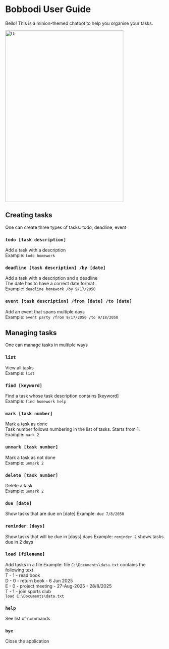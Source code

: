 # Bobbodi User Guide
Bello! This is a minion-themed chatbot to help you organise your tasks.

<img width="374" height="545" alt="Ui" src="https://github.com/user-attachments/assets/29e38a1d-6c71-4fcc-8212-baa2f2f9906a" />

## Creating tasks 
One can create three types of tasks: todo, deadline, event

### `todo [task description]`
Add a task with a description  
Example: `todo homework`

### `deadline [task description] /by [date]`
Add a task with a description and a deadline  
The date has to have a correct date format  
Example: `deadline homework /by 9/17/2050`

### `event [task description] /from [date] /to [date]`
Add an event that spans multiple days  
Example: `event party /from 9/17/2050 /to 9/18/2050`

## Managing tasks 
One can manage tasks in multiple ways 

### `list` 
View all tasks  
Example: `list`

### `find [keyword]`
Find a task whose task description contains [keyword]  
Example: `find homework help`

### `mark [task number]` 
Mark a task as done  
Task number follows numbering in the list of tasks. Starts from 1.  
Example: `mark 2`

### `unmark [task number]` 
Mark a task as not done  
Example: `unmark 2`

### `delete [task number]` 
Delete a task  
Example: `unmark 2`

### `due [date]` 
Show tasks that are due on [date]
Example: `due 7/8/2050`

### `reminder [days]` 
Show tasks that will be due in [days] days
Example: `reminder 2` shows tasks due in 2 days

### `load [filename]` 
Add tasks in a file
Example: file `C:\Documents\data.txt` contains the following text  
T - 1 - read book  
D - 0 - return book - 6 Jun 2025  
E - 0 - project meeting - 27-Aug-2025 - 28/8/2025  
T - 1 - join sports club  
`load C:\Documents\data.txt`

### `help` 
See list of commands 

### `bye`
Close the application
